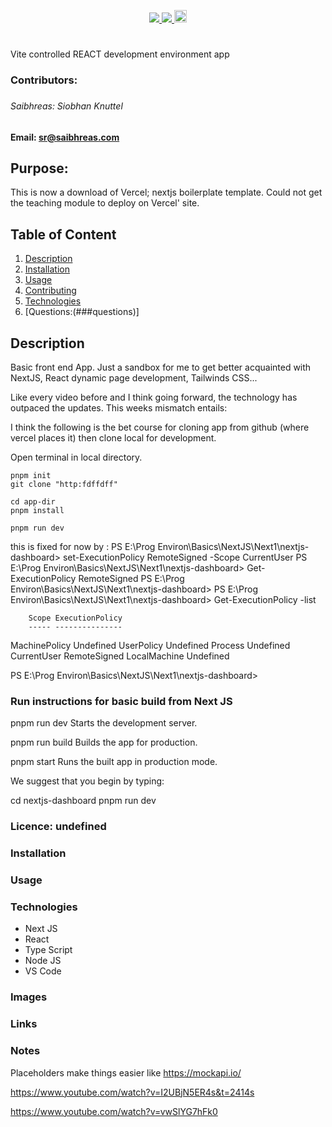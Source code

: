 <p align='center'>
  <a href="https://github.com/saibhreas">
    <img src="https://img.shields.io/badge/GitHub-100000?style=flat&logo=github&logoColor=white">
  </a>  
  <a href='https://www.linkedin.com/in/siobhanknuttel'>
      <img src='https://img.shields.io/badge/LinkedIn-blue?style=flat&logo=linkedin&labelColor=blue'>
  </a>
    <a href='https://www.upwork.com/freelancers/saibhreas'> 
    <img src='https://img.shields.io/badge/UpWork-6FDA44?style=flat&logo=Upwork&logoColor=white' witth="45" height="20"> 
  </a>
  
</p>

# 
Vite controlled REACT development environment app
  
<h3>Contributors:<h3>

<h6>Saibhreas: Siobhan Knuttel</h6>


#### Email: sr@saibhreas.com

## Purpose: 

This is now a download of Vercel; nextjs boilerplate template.  Could not get the teaching module to deploy on Vercel' site.


  
## Table of Content
  
  1. [Description](##description)
  2. [Installation](###instalation)
  3. [Usage](###usage)
  4. [Contributing](###contributing)
  5. [Technologies](###technologies)
  6. [Questions:(###questions)]
  
## Description

Basic front end App.  Just a sandbox for me to get better acquainted with NextJS, React dynamic page development, Tailwinds CSS...

Like every video before and I think going forward, the technology has outpaced the updates.  This weeks mismatch entails:

I think the following is the bet course for cloning app from github (where vercel places it) then clone local for development.

Open terminal in local directory.  

    pnpm init
    git clone "http:fdffdff"

    cd app-dir
    pnpm install 

    pnpm run dev


this is fixed for now by :
PS E:\Prog Environ\Basics\NextJS\Next1\nextjs-dashboard> set-ExecutionPolicy RemoteSigned -Scope CurrentUser
PS E:\Prog Environ\Basics\NextJS\Next1\nextjs-dashboard> Get-ExecutionPolicy
RemoteSigned
PS E:\Prog Environ\Basics\NextJS\Next1\nextjs-dashboard> 
PS E:\Prog Environ\Basics\NextJS\Next1\nextjs-dashboard> Get-ExecutionPolicy -list

        Scope ExecutionPolicy
        ----- ---------------
MachinePolicy       Undefined
   UserPolicy       Undefined
      Process       Undefined
  CurrentUser    RemoteSigned
 LocalMachine       Undefined


PS E:\Prog Environ\Basics\NextJS\Next1\nextjs-dashboard>

### Run instructions for basic build from Next JS

  pnpm run dev
    Starts the development server.

  pnpm run build
    Builds the app for production.

  pnpm start
    Runs the built app in production mode.

We suggest that you begin by typing:

  cd nextjs-dashboard
  pnpm run dev

### Licence: undefined

### Installation
  
### Usage

### Technologies
* Next JS
* React
* Type Script
* Node JS
* VS Code

### Images

### Links


### Notes

 Placeholders make things easier like  https://mockapi.io/

 https://www.youtube.com/watch?v=I2UBjN5ER4s&t=2414s

 https://www.youtube.com/watch?v=vwSlYG7hFk0
 